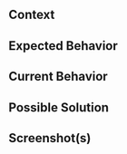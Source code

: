 <!--- Be sure to add a descriptive issue title above! -->

## Context

<!--- How has this issue affected you? What are you trying to accomplish? Providing context helps us come up with a solution that is most useful in the real world. -->

## Expected Behavior

<!--- If you're describing a bug, tell us what should happen. If you're suggesting a change/improvement, tell us how it should work. -->

## Current Behavior

<!--- If describing a bug, tell us what happens instead of the expected behavior. If suggesting a change/improvement, explain the difference from current behavior -->

## Possible Solution

<!--- Not obligatory, but suggest a fix/reason for the bug, or ideas how to implement the addition or change -->

## Screenshot(s)

<!--- (only if applicable, otherwise delete this section) -->
